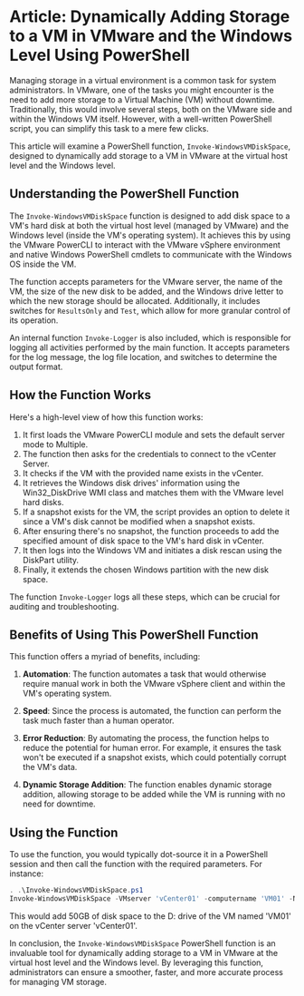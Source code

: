 # Article: Dynamically Adding Storage to a VM in VMware and the Windows Level Using PowerShell

Managing storage in a virtual environment is a common task for system administrators. In VMware, one of the tasks you might encounter is the need to add more storage to a Virtual Machine (VM) without downtime. Traditionally, this would involve several steps, both on the VMware side and within the Windows VM itself. However, with a well-written PowerShell script, you can simplify this task to a mere few clicks.

This article will examine a PowerShell function, `Invoke-WindowsVMDiskSpace`, designed to dynamically add storage to a VM in VMware at the virtual host level and the Windows level.

## Understanding the PowerShell Function

The `Invoke-WindowsVMDiskSpace` function is designed to add disk space to a VM's hard disk at both the virtual host level (managed by VMware) and the Windows level (inside the VM's operating system). It achieves this by using the VMware PowerCLI to interact with the VMware vSphere environment and native Windows PowerShell cmdlets to communicate with the Windows OS inside the VM.

The function accepts parameters for the VMware server, the name of the VM, the size of the new disk to be added, and the Windows drive letter to which the new storage should be allocated. Additionally, it includes switches for `ResultsOnly` and `Test`, which allow for more granular control of its operation.

An internal function `Invoke-Logger` is also included, which is responsible for logging all activities performed by the main function. It accepts parameters for the log message, the log file location, and switches to determine the output format.

## How the Function Works

Here's a high-level view of how this function works:

1. It first loads the VMware PowerCLI module and sets the default server mode to Multiple.
2. The function then asks for the credentials to connect to the vCenter Server.
3. It checks if the VM with the provided name exists in the vCenter.
4. It retrieves the Windows disk drives' information using the Win32_DiskDrive WMI class and matches them with the VMware level hard disks.
5. If a snapshot exists for the VM, the script provides an option to delete it since a VM's disk cannot be modified when a snapshot exists.
6. After ensuring there's no snapshot, the function proceeds to add the specified amount of disk space to the VM's hard disk in vCenter.
7. It then logs into the Windows VM and initiates a disk rescan using the DiskPart utility.
8. Finally, it extends the chosen Windows partition with the new disk space.

The function `Invoke-Logger` logs all these steps, which can be crucial for auditing and troubleshooting.

## Benefits of Using This PowerShell Function

This function offers a myriad of benefits, including:

1. **Automation**: The function automates a task that would otherwise require manual work in both the VMware vSphere client and within the VM's operating system.

2. **Speed**: Since the process is automated, the function can perform the task much faster than a human operator.

3. **Error Reduction**: By automating the process, the function helps to reduce the potential for human error. For example, it ensures the task won't be executed if a snapshot exists, which could potentially corrupt the VM's data.

4. **Dynamic Storage Addition**: The function enables dynamic storage addition, allowing storage to be added while the VM is running with no need for downtime.

## Using the Function

To use the function, you would typically dot-source it in a PowerShell session and then call the function with the required parameters. For instance:

```powershell
. .\Invoke-WindowsVMDiskSpace.ps1
Invoke-WindowsVMDiskSpace -VMserver 'vCenter01' -computername 'VM01' -NewDiskSize '50' -WindowsDriveLetter 'D:'
```

This would add 50GB of disk space to the D: drive of the VM named 'VM01' on the vCenter server 'vCenter01'.

In conclusion, the `Invoke-WindowsVMDiskSpace` PowerShell function is an invaluable tool for dynamically adding storage to a VM in VMware at the virtual host level and the Windows level. By leveraging this function, administrators can ensure a smoother, faster, and more accurate process for managing VM storage.
